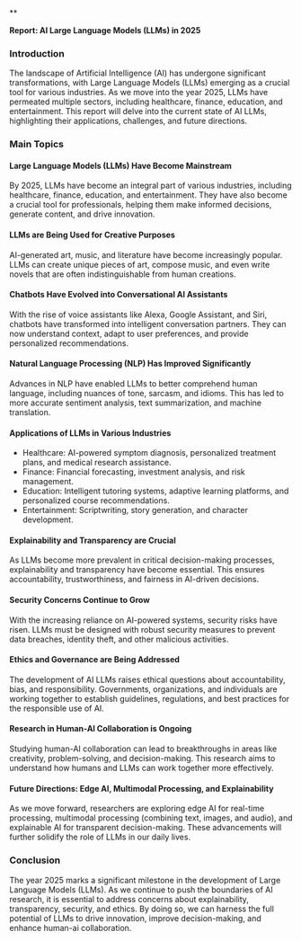 **

**Report: AI Large Language Models (LLMs) in 2025**

### Introduction

The landscape of Artificial Intelligence (AI) has undergone significant transformations, with Large Language Models (LLMs) emerging as a crucial tool for various industries. As we move into the year 2025, LLMs have permeated multiple sectors, including healthcare, finance, education, and entertainment. This report will delve into the current state of AI LLMs, highlighting their applications, challenges, and future directions.

### Main Topics

#### Large Language Models (LLMs) Have Become Mainstream

By 2025, LLMs have become an integral part of various industries, including healthcare, finance, education, and entertainment. They have also become a crucial tool for professionals, helping them make informed decisions, generate content, and drive innovation.

#### LLMs are Being Used for Creative Purposes

AI-generated art, music, and literature have become increasingly popular. LLMs can create unique pieces of art, compose music, and even write novels that are often indistinguishable from human creations.

#### Chatbots Have Evolved into Conversational AI Assistants

With the rise of voice assistants like Alexa, Google Assistant, and Siri, chatbots have transformed into intelligent conversation partners. They can now understand context, adapt to user preferences, and provide personalized recommendations.

#### Natural Language Processing (NLP) Has Improved Significantly

Advances in NLP have enabled LLMs to better comprehend human language, including nuances of tone, sarcasm, and idioms. This has led to more accurate sentiment analysis, text summarization, and machine translation.

#### Applications of LLMs in Various Industries

* Healthcare: AI-powered symptom diagnosis, personalized treatment plans, and medical research assistance.
* Finance: Financial forecasting, investment analysis, and risk management.
* Education: Intelligent tutoring systems, adaptive learning platforms, and personalized course recommendations.
* Entertainment: Scriptwriting, story generation, and character development.

#### Explainability and Transparency are Crucial

As LLMs become more prevalent in critical decision-making processes, explainability and transparency have become essential. This ensures accountability, trustworthiness, and fairness in AI-driven decisions.

#### Security Concerns Continue to Grow

With the increasing reliance on AI-powered systems, security risks have risen. LLMs must be designed with robust security measures to prevent data breaches, identity theft, and other malicious activities.

#### Ethics and Governance are Being Addressed

The development of AI LLMs raises ethical questions about accountability, bias, and responsibility. Governments, organizations, and individuals are working together to establish guidelines, regulations, and best practices for the responsible use of AI.

#### Research in Human-AI Collaboration is Ongoing

Studying human-AI collaboration can lead to breakthroughs in areas like creativity, problem-solving, and decision-making. This research aims to understand how humans and LLMs can work together more effectively.

#### Future Directions: Edge AI, Multimodal Processing, and Explainability

As we move forward, researchers are exploring edge AI for real-time processing, multimodal processing (combining text, images, and audio), and explainable AI for transparent decision-making. These advancements will further solidify the role of LLMs in our daily lives.

### Conclusion

The year 2025 marks a significant milestone in the development of Large Language Models (LLMs). As we continue to push the boundaries of AI research, it is essential to address concerns about explainability, transparency, security, and ethics. By doing so, we can harness the full potential of LLMs to drive innovation, improve decision-making, and enhance human-ai collaboration.